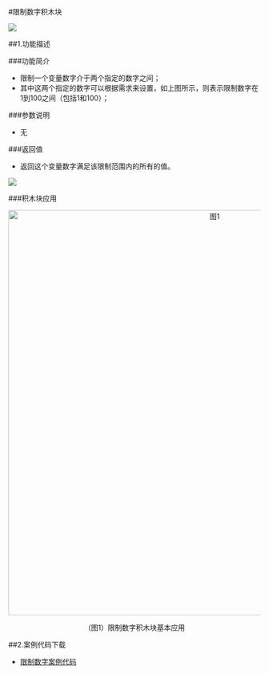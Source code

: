 #限制数字积木块

![](/media/xianzhishuzi.jpg)



##1.功能描述

###功能简介


* 限制一个变量数字介于两个指定的数字之间；
* 其中这两个指定的数字可以根据需求来设置，如上图所示，则表示限制数字在1到100之间（包括1和100）；

###参数说明

* 无

###返回值

* 返回这个变量数字满足该限制范围内的所有的值。

![](/media/xianzhishuzifanhuizhi.jpg)


###积木块应用

<div align="center">
    <img src="/media/xianzhishuziyingyong.jpg" alt="图1" width="808">
    <p>（图1）限制数字积木块基本应用</p>
</div>


##2.案例代码下载
*  <a href="../download/积木块说明案例源代码/xianzhishuzi.txt" download="" target="_blank">限制数字案例代码</a>
